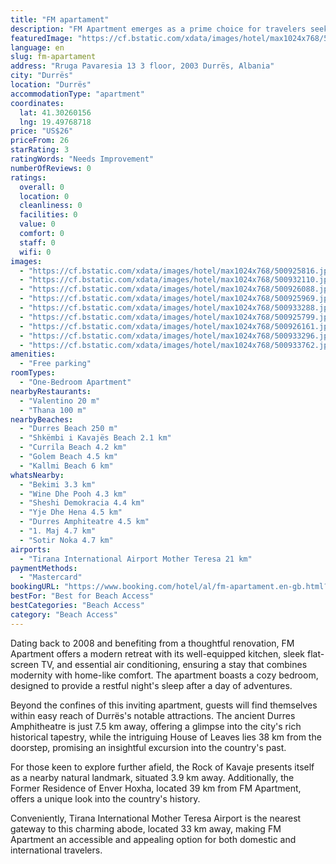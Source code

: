 ```yaml
---
title: "FM apartament"
description: "FM Apartment emerges as a prime choice for travelers seeking a blend of comfort and convenience in the heart of Durrës."
featuredImage: "https://cf.bstatic.com/xdata/images/hotel/max1024x768/500925816.jpg?k=fbda32029f9a1200941871ff2fa601be5044ceccc9d2a6eac425ecf5b9e8c6fc&o=&hp=1"
language: en
slug: fm-apartament
address: "Rruga Pavaresia 13 3 floor, 2003 Durrës, Albania"
city: "Durrës"
location: "Durrës"
accommodationType: "apartment"
coordinates:
  lat: 41.30260156
  lng: 19.49768718
price: "US$26"
priceFrom: 26
starRating: 3
ratingWords: "Needs Improvement"
numberOfReviews: 0
ratings:
  overall: 0
  location: 0
  cleanliness: 0
  facilities: 0
  value: 0
  comfort: 0
  staff: 0
  wifi: 0
images:
  - "https://cf.bstatic.com/xdata/images/hotel/max1024x768/500925816.jpg?k=fbda32029f9a1200941871ff2fa601be5044ceccc9d2a6eac425ecf5b9e8c6fc&o=&hp=1"
  - "https://cf.bstatic.com/xdata/images/hotel/max1024x768/500932110.jpg?k=58c65fffbcc16a6956bcebefff196d528698ec6e2d30a4bb6ef8c9f42c477d88&o=&hp=1"
  - "https://cf.bstatic.com/xdata/images/hotel/max1024x768/500926088.jpg?k=869b6be0a89c5636c3226786524966c6255118fc8cdde036a25e1cead07536d3&o=&hp=1"
  - "https://cf.bstatic.com/xdata/images/hotel/max1024x768/500925969.jpg?k=230e2720588aed253a20a64fdee96b75c1b66fc5ee602423f61c55fd28c52c85&o=&hp=1"
  - "https://cf.bstatic.com/xdata/images/hotel/max1024x768/500933288.jpg?k=46be9e95ed27fc6cf3ef86351d3def0bf4845f72b0a4496b3169b41544596cfd&o=&hp=1"
  - "https://cf.bstatic.com/xdata/images/hotel/max1024x768/500925799.jpg?k=e474e4e2ae8f284e8beaba11179ed30dd55e6f8b3bfc3135e30d10c8506cafba&o=&hp=1"
  - "https://cf.bstatic.com/xdata/images/hotel/max1024x768/500926161.jpg?k=da88589590ae4681d40a9f11cd7a3af4bad9d383993737b989be77719402323c&o=&hp=1"
  - "https://cf.bstatic.com/xdata/images/hotel/max1024x768/500933296.jpg?k=4050d28387327afec3b1cd3c691ee9525ad68c913519ab55b2c85dd2ada37090&o=&hp=1"
  - "https://cf.bstatic.com/xdata/images/hotel/max1024x768/500933762.jpg?k=b4a5171f56c582a36500301a92add6f3feff1411d3828789330cd41f5bbf7cd4&o=&hp=1"
amenities:
  - "Free parking"
roomTypes:
  - "One-Bedroom Apartment"
nearbyRestaurants:
  - "Valentino 20 m"
  - "Thana 100 m"
nearbyBeaches:
  - "Durres Beach 250 m"
  - "Shkëmbi i Kavajës Beach 2.1 km"
  - "Currila Beach 4.2 km"
  - "Golem Beach 4.5 km"
  - "Kallmi Beach 6 km"
whatsNearby:
  - "Bekimi 3.3 km"
  - "Wine Dhe Pooh 4.3 km"
  - "Sheshi Demokracia 4.4 km"
  - "Yje Dhe Hena 4.5 km"
  - "Durres Amphiteatre 4.5 km"
  - "1. Maj 4.7 km"
  - "Sotir Noka 4.7 km"
airports:
  - "Tirana International Airport Mother Teresa 21 km"
paymentMethods:
  - "Mastercard"
bookingURL: "https://www.booking.com/hotel/al/fm-apartament.en-gb.html?aid=8035640"
bestFor: "Best for Beach Access"
bestCategories: "Beach Access"
category: "Beach Access"
---
```


Dating back to 2008 and benefiting from a thoughtful renovation, FM Apartment offers a modern retreat with its well-equipped kitchen, sleek flat-screen TV, and essential air conditioning, ensuring a stay that combines modernity with home-like comfort. The apartment boasts a cozy bedroom, designed to provide a restful night's sleep after a day of adventures.

Beyond the confines of this inviting apartment, guests will find themselves within easy reach of Durrës's notable attractions. The ancient Durres Amphitheatre is just 7.5 km away, offering a glimpse into the city's rich historical tapestry, while the intriguing House of Leaves lies 38 km from the doorstep, promising an insightful excursion into the country's past.

For those keen to explore further afield, the Rock of Kavaje presents itself as a nearby natural landmark, situated 3.9 km away. Additionally, the Former Residence of Enver Hoxha, located 39 km from FM Apartment, offers a unique look into the country's history.

Conveniently, Tirana International Mother Teresa Airport is the nearest gateway to this charming abode, located 33 km away, making FM Apartment an accessible and appealing option for both domestic and international travelers.